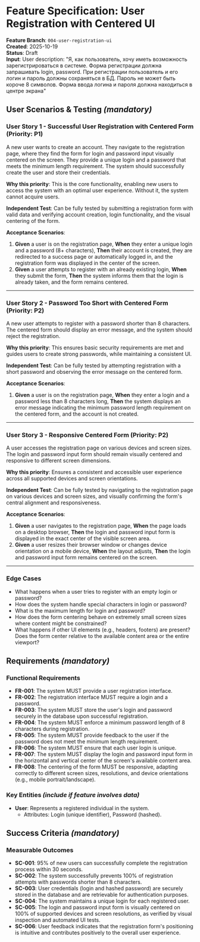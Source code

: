 # Feature Specification: User Registration with Centered UI

**Feature Branch**: `004-user-registration-ui`  
**Created**: 2025-10-19  
**Status**: Draft  
**Input**: User description: "Я, как пользователь, хочу иметь возможность зарегистрироваться в системе. Форма регистрации должна запрашивать login, password. При регистрации пользователь и его логин и пароль должны сохраняться в БД. Пароль не может быть короче 8 символов. Форма ввода логина и пароля должна находиться в центре экрана"

## User Scenarios & Testing *(mandatory)*

### User Story 1 - Successful User Registration with Centered Form (Priority: P1)

A new user wants to create an account. They navigate to the registration page, where they find the form for login and password input visually centered on the screen. They provide a unique login and a password that meets the minimum length requirement. The system should successfully create the user and store their credentials.

**Why this priority**: This is the core functionality, enabling new users to access the system with an optimal user experience. Without it, the system cannot acquire users.

**Independent Test**: Can be fully tested by submitting a registration form with valid data and verifying account creation, login functionality, and the visual centering of the form.

**Acceptance Scenarios**:

1. **Given** a user is on the registration page, **When** they enter a unique login and a password (8+ characters), **Then** their account is created, they are redirected to a success page or automatically logged in, and the registration form was displayed in the center of the screen.
2. **Given** a user attempts to register with an already existing login, **When** they submit the form, **Then** the system informs them that the login is already taken, and the form remains centered.

---

### User Story 2 - Password Too Short with Centered Form (Priority: P2)

A new user attempts to register with a password shorter than 8 characters. The centered form should display an error message, and the system should reject the registration.

**Why this priority**: This ensures basic security requirements are met and guides users to create strong passwords, while maintaining a consistent UI.

**Independent Test**: Can be fully tested by attempting registration with a short password and observing the error message on the centered form.

**Acceptance Scenarios**:

1. **Given** a user is on the registration page, **When** they enter a login and a password less than 8 characters long, **Then** the system displays an error message indicating the minimum password length requirement on the centered form, and the account is not created.

---

### User Story 3 - Responsive Centered Form (Priority: P2)

A user accesses the registration page on various devices and screen sizes. The login and password input form should remain visually centered and responsive to different screen dimensions.

**Why this priority**: Ensures a consistent and accessible user experience across all supported devices and screen orientations.

**Independent Test**: Can be fully tested by navigating to the registration page on various devices and screen sizes, and visually confirming the form's central alignment and responsiveness.

**Acceptance Scenarios**:

1. **Given** a user navigates to the registration page, **When** the page loads on a desktop browser, **Then** the login and password input form is displayed in the exact center of the visible screen area.
2. **Given** a user resizes their browser window or changes device orientation on a mobile device, **When** the layout adjusts, **Then** the login and password input form remains centered on the screen.

---

### Edge Cases

- What happens when a user tries to register with an empty login or password?
- How does the system handle special characters in login or password?
- What is the maximum length for login and password?
- How does the form centering behave on extremely small screen sizes where content might be constrained?
- What happens if other UI elements (e.g., headers, footers) are present? Does the form center relative to the available content area or the entire viewport?

## Requirements *(mandatory)*

### Functional Requirements

- **FR-001**: The system MUST provide a user registration interface.
- **FR-002**: The registration interface MUST require a login and a password.
- **FR-003**: The system MUST store the user's login and password securely in the database upon successful registration.
- **FR-004**: The system MUST enforce a minimum password length of 8 characters during registration.
- **FR-005**: The system MUST provide feedback to the user if the password does not meet the minimum length requirement.
- **FR-006**: The system MUST ensure that each user login is unique.
- **FR-007**: The system MUST display the login and password input form in the horizontal and vertical center of the screen's available content area.
- **FR-008**: The centering of the form MUST be responsive, adapting correctly to different screen sizes, resolutions, and device orientations (e.g., mobile portrait/landscape).

### Key Entities *(include if feature involves data)*

- **User**: Represents a registered individual in the system.
    *   Attributes: Login (unique identifier), Password (hashed).

## Success Criteria *(mandatory)*

### Measurable Outcomes

- **SC-001**: 95% of new users can successfully complete the registration process within 30 seconds.
- **SC-002**: The system successfully prevents 100% of registration attempts with passwords shorter than 8 characters.
- **SC-003**: User credentials (login and hashed password) are securely stored in the database and are retrievable for authentication purposes.
- **SC-004**: The system maintains a unique login for each registered user.
- **SC-005**: The login and password input form is visually centered on 100% of supported devices and screen resolutions, as verified by visual inspection and automated UI tests.
- **SC-006**: User feedback indicates that the registration form's positioning is intuitive and contributes positively to the overall user experience.